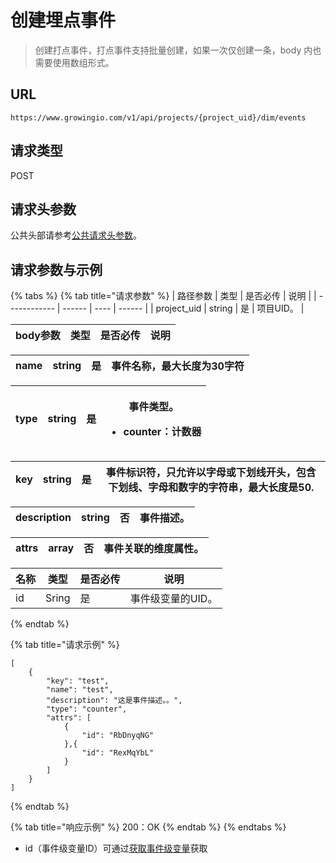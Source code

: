 # 创建埋点事件

> 创建打点事件，打点事件支持批量创建，如果一次仅创建一条，body 内也需要使用数组形式。

## URL

`https://www.growingio.com/v1/api/projects/{project_uid}/dim/events`

## 请求类型

POST

## 请求头参数

公共头部请参考[公共请求头参数](../authenticate.md)。

## 请求参数与示例

{% tabs %}
{% tab title="请求参数" %}
| 路径参数         | 类型     | 是否必传 | 说明     |
| ------------ | ------ | ---- | ------ |
| project\_uid | string | 是    | 项目UID。 |

| body参数 | 类型 | 是否必传 | 说明 |
| ------ | -- | ---- | -- |

| name | string | 是 | 事件名称，最大长度为30字符 |
| ---- | ------ | - | -------------- |

| type | string | 是 | <p>事件类型。</p><ul><li>counter：计数器</li></ul> |
| ---- | ------ | - | ----------------------------------------- |

| key | string | 是 | 事件标识符，只允许以字母或下划线开头，包含下划线、字母和数字的字符串，最大长度是50. |
| --- | ------ | - | ------------------------------------------- |

| description | string | 否 | 事件描述。 |
| ----------- | ------ | - | ----- |

| attrs | array | 否 | 事件关联的维度属性。 |
| ----- | ----- | - | ---------- |

| 名称 | 类型    | 是否必传 | 说明         |
| -- | ----- | ---- | ---------- |
| id | Sring | 是    | 事件级变量的UID。 |
{% endtab %}

{% tab title="请求示例" %}
```
[
    {
        "key": "test",
        "name": "test",
        "description": "这是事件描述。。",
        "type": "counter",
        "attrs": [
            {
                "id": "RbDnyqNG"
            },{
                "id": "RexMqYbL"
            }
        ]
    }
]
```
{% endtab %}

{% tab title="响应示例" %}
200：OK
{% endtab %}
{% endtabs %}

* id（事件级变量ID）可通过[获取事件级变量](get-cstm.md)获取
